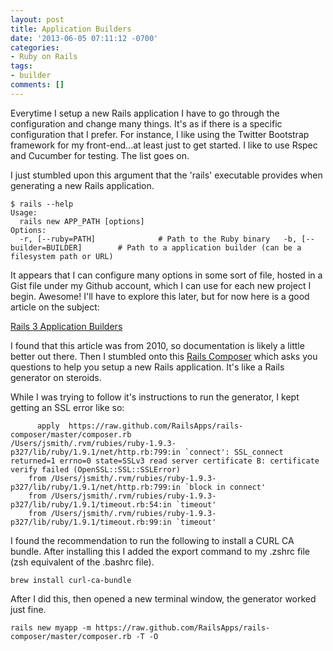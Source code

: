 ```yaml
---
layout: post
title: Application Builders
date: '2013-06-05 07:11:12 -0700'
categories:
- Ruby on Rails
tags:
- builder
comments: []
---
```

Everytime I setup a new Rails application I have to go through the configuration and change many things. It's as if there is a specific configuration that I prefer. For instance, I like using the Twitter Bootstrap framework for my front-end...at least just to get started. I like to use Rspec and Cucumber for testing. The list goes on.

I just stumbled upon this argument that the 'rails' executable provides when generating a new Rails application.

``` shell
$ rails --help
Usage:
  rails new APP_PATH [options]
Options:
  -r, [--ruby=PATH]              # Path to the Ruby binary   -b, [--builder=BUILDER]        # Path to a application builder (can be a filesystem path or URL)
```

It appears that I can configure many options in some sort of file, hosted in a Gist file under my Github account, which I can use for each new project I begin. Awesome! I'll have to explore this later, but for now here is a good article on the subject:

[Rails 3 Application Builders](http://pivotallabs.com/rails-3-application-builders/)

I found that this article was from 2010, so documentation is likely a little better out there. Then I stumbled onto this [Rails Composer](https://github.com/RailsApps/rails-composer) which asks you questions to help you setup a new Rails application. It's like a Rails generator on steroids.

While I was trying to follow it's instructions to run the generator, I kept getting an SSL error like so:

``` shell
      apply  https://raw.github.com/RailsApps/rails-composer/master/composer.rb
/Users/jsmith/.rvm/rubies/ruby-1.9.3-p327/lib/ruby/1.9.1/net/http.rb:799:in `connect': SSL_connect returned=1 errno=0 state=SSLv3 read server certificate B: certificate verify failed (OpenSSL::SSL::SSLError)
    from /Users/jsmith/.rvm/rubies/ruby-1.9.3-p327/lib/ruby/1.9.1/net/http.rb:799:in `block in connect'
    from /Users/jsmith/.rvm/rubies/ruby-1.9.3-p327/lib/ruby/1.9.1/timeout.rb:54:in `timeout'
    from /Users/jsmith/.rvm/rubies/ruby-1.9.3-p327/lib/ruby/1.9.1/timeout.rb:99:in `timeout'
```

I found the recommendation to run the following to install a CURL CA bundle. After installing this I added the export command to my .zshrc file (zsh equivalent of the .bashrc file).

``` shell
brew install curl-ca-bundle
```

After I did this, then opened a new terminal window, the generator worked just fine.

``` shell
rails new myapp -m https://raw.github.com/RailsApps/rails-composer/master/composer.rb -T -O
```
